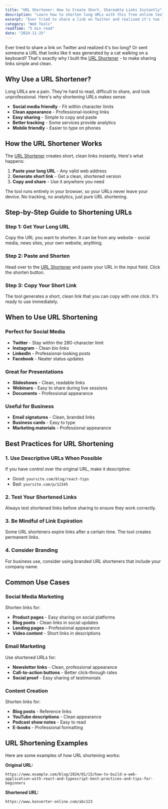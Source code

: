 ```yaml
---
title: "URL Shortener: How to Create Short, Shareable Links Instantly"
description: "Learn how to shorten long URLs with this free online tool. Create short, clean links for social media, presentations, and easy sharing."
excerpt: "Ever tried to share a link on Twitter and realized it's too long? Or sent someone a URL that looks like it was generated by a cat walking on a keyboard? That's exactly why I built the URL Shortener - to make sharing links simple and clean."
category: "Web Tools"
readTime: "5 min read"
date: "2024-11-25"
---
```


Ever tried to share a link on Twitter and realized it's too long? Or sent someone a URL that looks like it was generated by a cat walking on a keyboard? That's exactly why I built the [URL Shortener](https://www.konverter-online.com/url-shortener) - to make sharing links simple and clean.

## Why Use a URL Shortener?

Long URLs are a pain. They're hard to read, difficult to share, and look unprofessional. Here's why shortening URLs makes sense:

- **Social media friendly** - Fit within character limits
- **Clean appearance** - Professional-looking links
- **Easy sharing** - Simple to copy and paste
- **Better tracking** - Some services provide analytics
- **Mobile friendly** - Easier to type on phones

## How the URL Shortener Works

The [URL Shortener](https://www.konverter-online.com/url-shortener) creates short, clean links instantly. Here's what happens:

1. **Paste your long URL** - Any valid web address
2. **Generate short link** - Get a clean, shortened version
3. **Copy and share** - Use it anywhere you need

The tool runs entirely in your browser, so your URLs never leave your device. No tracking, no analytics, just pure URL shortening.

## Step-by-Step Guide to Shortening URLs

### Step 1: Get Your Long URL
Copy the URL you want to shorten. It can be from any website - social media, news sites, your own website, anything.

### Step 2: Paste and Shorten
Head over to the [URL Shortener](https://www.konverter-online.com/url-shortener) and paste your URL in the input field. Click the shorten button.

### Step 3: Copy Your Short Link
The tool generates a short, clean link that you can copy with one click. It's ready to use immediately.

## When to Use URL Shortening

### Perfect for Social Media
- **Twitter** - Stay within the 280-character limit
- **Instagram** - Clean bio links
- **LinkedIn** - Professional-looking posts
- **Facebook** - Neater status updates

### Great for Presentations
- **Slideshows** - Clean, readable links
- **Webinars** - Easy to share during live sessions
- **Documents** - Professional appearance

### Useful for Business
- **Email signatures** - Clean, branded links
- **Business cards** - Easy to type
- **Marketing materials** - Professional appearance

## Best Practices for URL Shortening

### 1. Use Descriptive URLs When Possible
If you have control over the original URL, make it descriptive:
- Good: `yoursite.com/blog/react-tips`
- Bad: `yoursite.com/p/12345`

### 2. Test Your Shortened Links
Always test shortened links before sharing to ensure they work correctly.

### 3. Be Mindful of Link Expiration
Some URL shorteners expire links after a certain time. The tool creates permanent links.

### 4. Consider Branding
For business use, consider using branded URL shorteners that include your company name.

## Common Use Cases

### Social Media Marketing
Shorten links for:
- **Product pages** - Easy sharing on social platforms
- **Blog posts** - Clean links in social updates
- **Landing pages** - Professional appearance
- **Video content** - Short links in descriptions

### Email Marketing
Use shortened URLs for:
- **Newsletter links** - Clean, professional appearance
- **Call-to-action buttons** - Better click-through rates
- **Social proof** - Easy sharing of testimonials

### Content Creation
Shorten links for:
- **Blog posts** - Reference links
- **YouTube descriptions** - Clean appearance
- **Podcast show notes** - Easy to read
- **E-books** - Professional formatting

## URL Shortening Examples

Here are some examples of how URL shortening works:

**Original URL:**
```
https://www.example.com/blog/2024/01/15/how-to-build-a-web-application-with-react-and-typescript-best-practices-and-tips-for-beginners
```

**Shortened URL:**
```
https://www.konverter-online.com/abc123
```